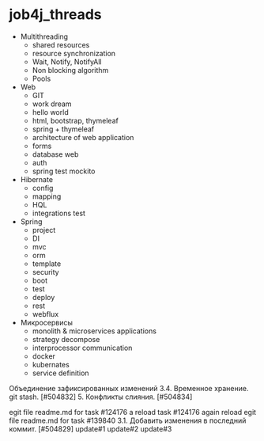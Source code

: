 # job4j_threads

+ Multithreading
    - shared resources
    - resource synchronization
    - Wait, Notify, NotifyAll
    - Non blocking algorithm
    - Pools
+ Web
  - GIT
  - work dream
  - hello world
  - html, bootstrap, thymeleaf
  - spring + thymeleaf
  - architecture of web application
  - forms
  - database web
  - auth
  - spring test mockito
+ Hibernate
  - config
  - mapping
  - HQL
  - integrations test
+ Spring
  - project
  - DI
  - mvc
  - orm
  - template
  - security
  - boot
  - test
  - deploy
  - rest
  - webflux
+ Микросервисы
  - monolith & microservices applications
  - strategy decompose
  - interprocessor communication
  - docker
  - kubernates
  - service definition

Объединение зафиксированных изменений
3.4. Временное хранение. git stash. [#504832]
5. Конфликты слияния. [#504834]

egit file readme.md for task #124176
a reload task #124176
again reload
egit file readme.md for task #139840
3.1. Добавить изменения в последний коммит. [#504829]
update#1
update#2
update#3
